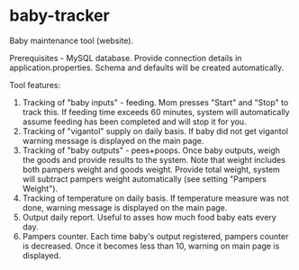 # baby-tracker

Baby maintenance tool (website).

Prerequisites - MySQL database. Provide connection details in application.properties. Schema and defaults will be created automatically.

Tool features:

1. Tracking of "baby inputs" - feeding. Mom presses "Start" and "Stop" to track this. If feeding time exceeds 60 minutes, system will automatically 
   assume feeding has been completed and will stop it for you.
2. Tracking of "vigantol" supply on daily basis. If baby did not get vigantol warning message is displayed on the main page.
3. Tracking of "baby outputs" - pees+poops. Once baby outputs, weigh the goods and provide results to the system. Note that weight includes 
   both pampers weight and goods weight. Provide total weight, system will subtract pampers weight automatically (see setting "Pampers Weight").
4. Tracking of temperature on daily basis. If temperature measure was not done, warning message is displayed on the main page.
5. Output daily report. Useful to asses how much food baby eats every day.
6. Pampers counter. Each time baby's output registered, pampers counter is decreased. Once it becomes less than 10, warning on main page is displayed.
